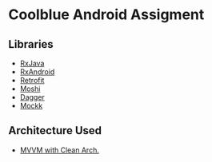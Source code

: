 # Coolblue Android Assigment


<h2>Libraries</h2>

- [RxJava](https://github.com/ReactiveX/RxJava)
- [RxAndroid](https://github.com/ReactiveX/RxAndroid)
- [Retrofit](https://github.com/square/retrofit)
- [Moshi](https://github.com/square/moshi)
- [Dagger](https://developer.android.com/training/dependency-injection/dagger-android)
- [Mockk](https://mockk.io/)

<h2>Architecture Used</h2>

- [MVVM with Clean Arch.](https://developer.android.com/topic/libraries/architecture/viewmodel?gclid=Cj0KCQjwwuD7BRDBARIsAK_5YhXmgxuAX06ItxTuvmX-rwsYgtnIOnB1UrrktXmcVkCom0_TsxLk9JAaAoomEALw_wcB&gclsrc=aw.ds)
